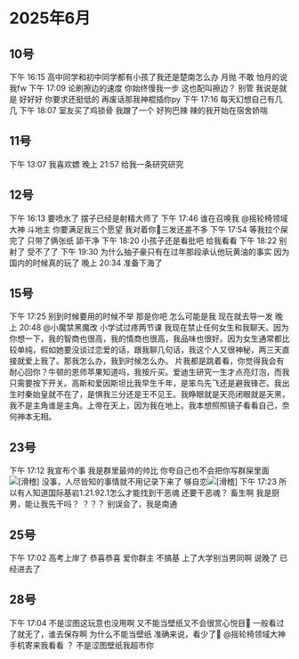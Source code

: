 # 2025年6月

<script setup lang="ts">
import { QTagColors } from 'fake-qq-ui';

</script>

## 10号

<q-window title="我的世界话题群">

<q-tip>下午 16:15</q-tip>
<q-text name="无奈的系统君" tag="LV59 白丝控" :tag-color="QTagColors.purple"
avatar="https://q2.qlogo.cn/headimg_dl?dst_uin=1592417016&spec=100">高中同学和初中同学都有小孩了我还是楚南怎么办
</q-text>
<q-text name="良樱" tag="LV100 花飞" :tag-color="QTagColors.blue"
avatar="https://q2.qlogo.cn/headimg_dl?dst_uin=488741813&spec=100">月抛</q-text>
<q-text name="无奈的系统君" tag="LV59 白丝控" :tag-color="QTagColors.purple"
avatar="https://q2.qlogo.cn/headimg_dl?dst_uin=1592417016&spec=100">不敢</q-text>
<q-text name="无奈的系统君" tag="LV59 白丝控" :tag-color="QTagColors.purple"
avatar="https://q2.qlogo.cn/headimg_dl?dst_uin=1592417016&spec=100">怕月的说我fw</q-text>
<q-tip>下午 17:09</q-tip>
<q-text name="风雪压我两三年，加在一起是五年" tag="LV100 神棍迅猛受" :tag-color="QTagColors.purple"
avatar="https://q2.qlogo.cn/headimg_dl?dst_uin=3306636756&spec=100">论刷擦边的速度</q-text>
<q-text name="风雪压我两三年，加在一起是五年" tag="LV100 神棍迅猛受" :tag-color="QTagColors.purple"
avatar="https://q2.qlogo.cn/headimg_dl?dst_uin=3306636756&spec=100">你始终慢我一步</q-text>
<q-text name="群摆子" tag="LV100 老变态男娘控" :tag-color="QTagColors.purple"
avatar="https://q2.qlogo.cn/headimg_dl?dst_uin=3030376163&spec=100">这也配叫擦边？</q-text>
<q-text name="风雪压我两三年，加在一起是五年" tag="LV100 神棍迅猛受" :tag-color="QTagColors.purple"
avatar="https://q2.qlogo.cn/headimg_dl?dst_uin=3306636756&spec=100">别管</q-text>
<q-text name="风雪压我两三年，加在一起是五年" tag="LV100 神棍迅猛受" :tag-color="QTagColors.purple"
avatar="https://q2.qlogo.cn/headimg_dl?dst_uin=3306636756&spec=100">我说是就是</q-text>
<q-text name="群摆子" tag="LV100 老变态男娘控" :tag-color="QTagColors.purple"
avatar="https://q2.qlogo.cn/headimg_dl?dst_uin=3030376163&spec=100">好好好</q-text>
<q-text name="群摆子" tag="LV100 老变态男娘控" :tag-color="QTagColors.purple"
avatar="https://q2.qlogo.cn/headimg_dl?dst_uin=3030376163&spec=100">你要求还挺低的</q-text>
<q-text name="风雪压我两三年，加在一起是五年" tag="LV100 神棍迅猛受" :tag-color="QTagColors.purple"
avatar="https://q2.qlogo.cn/headimg_dl?dst_uin=3306636756&spec=100">再废话那我神棍插你py</q-text>
<q-tip>下午 17:16</q-tip>
<q-text name="群摆子" tag="LV100 老变态男娘控" :tag-color="QTagColors.purple"
avatar="https://q2.qlogo.cn/headimg_dl?dst_uin=3030376163&spec=100">每天幻想自己有几几</q-text>
<q-tip>下午 18:07</q-tip>
<q-text name="学习不好被老师引导" tag="LV100 神棍迅猛受" :tag-color="QTagColors.purple"
avatar="https://q2.qlogo.cn/headimg_dl?dst_uin=3306636756&spec=100" >室友买了鸡锁骨</q-text>
<q-text name="学习不好被老师引导" tag="LV100 神棍迅猛受" :tag-color="QTagColors.purple"
avatar="https://q2.qlogo.cn/headimg_dl?dst_uin=3306636756&spec=100" >我蹭了一个</q-text>
<q-text name="学习不好被老师引导" tag="LV100 神棍迅猛受" :tag-color="QTagColors.purple"
avatar="https://q2.qlogo.cn/headimg_dl?dst_uin=3306636756&spec=100" >好狗巴辣</q-text>
<q-text name="学习不好被老师引导" tag="LV100 神棍迅猛受" :tag-color="QTagColors.purple"
avatar="https://q2.qlogo.cn/headimg_dl?dst_uin=3306636756&spec=100" >辣的我开始在宿舍娇喘</q-text>

</q-window>

## 11号

<q-window title="我的世界话题群">
    <q-tip>下午 13:07</q-tip>
    <q-text name="群摆子" tag="LV100 老变态男娘控" :tag-color="QTagColors.purple" avatar="https://q2.qlogo.cn/headimg_dl?dst_uin=3030376163&spec=100" >我喜欢嫖</q-text>
    <q-tip>晚上 21:57</q-tip>
    <q-image name="良樱" tag="LV100 花飞" :tag-color="QTagColors.blue"
    avatar="https://q2.qlogo.cn/headimg_dl?dst_uin=488741813&spec=100" src="/img/2025-6-12-1.jfif" ></q-image>
    <q-text name="正经人" tag="LV100 帅比大好人" :tag-color="QTagColors.orange"
    avatar="https://q2.qlogo.cn/headimg_dl?dst_uin=1767927045&spec=100" >给我一条研究研究</q-text>

</q-window>

## 12号

<q-window title="我的世界话题群">
    <q-tip>下午 16:13</q-tip>
    <q-text name="群摆子" tag="LV100 老变态男娘控" :tag-color="QTagColors.purple" avatar="https://q2.qlogo.cn/headimg_dl?dst_uin=3030376163&spec=100" >要喷水了</q-text>
    <q-text name="BAIDOUE" tag="LV100 抽象圣女(真" :tag-color="QTagColors.purple" avatar="https://q2.qlogo.cn/headimg_dl?dst_uin=2117563201&spec=100" >摆子已经是射精大师了</q-text>
    <q-tip>下午 17:46</q-tip>
    <q-text name="摇轮椅领域大神" tag="LV87 懒狗" :tag-color="QTagColors.purple" avatar="https://q2.qlogo.cn/headimg_dl?dst_uin=1847817026&spec=100" >谁在召唤我</q-text>
    <q-text name="勺子别回头我是碗" tag="LV100 群罪犯小南娘" :tag-color="QTagColors.purple" avatar="https://q2.qlogo.cn/headimg_dl?dst_uin=2860986565&spec=100" ><a at>@摇轮椅领域大神</a> 斗地主</q-text>
    <q-text name="摇轮椅领域大神" tag="LV87 懒狗" :tag-color="QTagColors.purple" avatar="https://q2.qlogo.cn/headimg_dl?dst_uin=1847817026&spec=100" >你要满足我三个愿望</q-text>
    <q-text name="勺子别回头我是碗" tag="LV100 群罪犯小南娘" :tag-color="QTagColors.purple" avatar="https://q2.qlogo.cn/headimg_dl?dst_uin=2860986565&spec=100" >我对着你🦌三发还差不多</q-text>
    <q-tip>下午 17:54</q-tip>
    <q-text name="BAIDOUE" tag="LV100 抽象圣女(真" :tag-color="QTagColors.purple" avatar="https://q2.qlogo.cn/headimg_dl?dst_uin=2117563201&spec=100" >等我拉个屎</q-text>
    <q-text name="BAIDOUE" tag="LV100 抽象圣女(真" :tag-color="QTagColors.purple" avatar="https://q2.qlogo.cn/headimg_dl?dst_uin=2117563201&spec=100" >完了</q-text>
    <q-text name="BAIDOUE" tag="LV100 抽象圣女(真" :tag-color="QTagColors.purple" avatar="https://q2.qlogo.cn/headimg_dl?dst_uin=2117563201&spec=100" >只带了俩张纸</q-text>
    <q-text name="在逃牛马不敢就业" tag="LV100 叛徒男娘控" :tag-color="QTagColors.purple" avatar="https://q2.qlogo.cn/headimg_dl?dst_uin=3136350697&spec=100">舔干净</q-text>
    <q-tip>下午 18:20</q-tip>
    <q-text name="良樱" tag="LV100 花飞" :tag-color="QTagColors.blue" avatar="https://q2.qlogo.cn/headimg_dl?dst_uin=488741813&spec=100">小孩子还是看批吧</q-text>
    <q-text name="群摆子" tag="LV100 老变态男娘控" :tag-color="QTagColors.purple" avatar="https://q2.qlogo.cn/headimg_dl?dst_uin=3030376163&spec=100" >给我看看</q-text>
    <q-tip>下午 18:22</q-tip>
    <q-text name="群摆子" tag="LV100 老变态男娘控" :tag-color="QTagColors.purple" avatar="https://q2.qlogo.cn/headimg_dl?dst_uin=3030376163&spec=100" >别射了</q-text>
    <q-text name="群摆子" tag="LV100 老变态男娘控" :tag-color="QTagColors.purple" avatar="https://q2.qlogo.cn/headimg_dl?dst_uin=3030376163&spec=100" >受不了了</q-text>
    <q-tip>下午 19:30</q-tip>
    <q-text name="冷小淋" tag="LV100 咸鱼小淋子酱" :tag-color="QTagColors.blue" avatar="https://q2.qlogo.cn/headimg_dl?dst_uin=3435411091&spec=100" >为什么抽子豪只有在过年那段承认他玩黄油的事实</q-text>
    <q-text name="正经人" tag="LV100 帅比大好人" :tag-color="QTagColors.orange" avatar="https://q2.qlogo.cn/headimg_dl?dst_uin=1767927045&spec=100" >因为国内的时候真的玩了</q-text>
    <q-tip>晚上 20:34</q-tip>
    <q-text name="群摆子" tag="LV100 老变态男娘控" :tag-color="QTagColors.purple" avatar="https://q2.qlogo.cn/headimg_dl?dst_uin=3030376163&spec=100" >准备下海了</q-text>

</q-window>

## 15号

<q-window title="我的世界话题群">
    <q-tip>下午 17:25</q-tip>
    <q-text name="群摆子" tag="LV100 老变态男娘控" :tag-color="QTagColors.purple" avatar="https://q2.qlogo.cn/headimg_dl?dst_uin=3030376163&spec=100" >别到时候要用的时候不举</q-text>
    <q-text name="正经人" tag="LV100 帅比大好人" :tag-color="QTagColors.orange" avatar="https://q2.qlogo.cn/headimg_dl?dst_uin=1767927045&spec=100" >那是你吧</q-text>
    <q-text name="群摆子" tag="LV100 老变态男娘控" :tag-color="QTagColors.purple" avatar="https://q2.qlogo.cn/headimg_dl?dst_uin=3030376163&spec=100" >怎么可能是我</q-text>
    <q-text name="群摆子" tag="LV100 老变态男娘控" :tag-color="QTagColors.purple" avatar="https://q2.qlogo.cn/headimg_dl?dst_uin=3030376163&spec=100" >现在就去导一发</q-text>
    <q-tip>晚上 20:48</q-tip>
    <q-reply target="小魔禁黑魔改" replyText="风油精摸皮包上" name="勺子别回头我是碗" tag="LV100 群罪犯小南娘" :tag-color="QTagColors.purple" avatar="https://q2.qlogo.cn/headimg_dl?dst_uin=2860986565&spec=100" ><a at>@小魔禁黑魔改</a> 小学试过疼两节课</q-reply>
    <q-text name="琳琳琳琳淋林子 " tag="LV100 咸鱼小淋子酱" :tag-color="QTagColors.blue" avatar="https://q2.qlogo.cn/headimg_dl?dst_uin=3435411091&spec=100" >我现在禁止任何女生和我聊天。因为你想一下，我的智商也很高，我的情商也很高，我品味也很好。因为女生通常都比较单纯，假如她要没谈过恋爱的话，跟我聊几句话，我这个人又很神秘，两三天直接就爱上我了。那我怎么办，我到时候怎么办。</q-text>
    <q-text name="良樱" tag="LV100 花飞" :tag-color="QTagColors.blue" avatar="https://q2.qlogo.cn/headimg_dl?dst_uin=488741813&spec=100">片我都是跳着看，你觉得我会有耐心回你？牛顿的恩师苹果知道吗，我按斤买。爱迪生研究一生才点亮灯泡，而我只需要按下开关。高斯和爱因斯坦比我早生千年，是笨鸟先飞还是避我锋芒。我出生时秦始皇就不在了，是惧我三分还是王不见王。我睁眼就是天亮闭眼就是天黑，我不是主角谁是主角。上帝在天上，因为我在地上。我本想照照镜子看看自己，奈何神本无相。</q-text>
</q-window>

## 23号

<q-window title="Minecraft资源群">
    <q-tip>下午 17:12</q-tip>
    <q-text name="楚子航" tag="LV13 骷髅" :tag-color="QTagColors.grey" avatar="https://q2.qlogo.cn/headimg_dl?dst_uin=1918027462&spec=100">我宣布个事</q-text>
    <q-text name="楚子航" tag="LV13 骷髅" :tag-color="QTagColors.grey" avatar="https://q2.qlogo.cn/headimg_dl?dst_uin=1918027462&spec=100">我是群里最帅的帅比</q-text>
    <q-text name="没钱也没女装又丑的穷猫QAQ" tag="LV100 一只活的萌新" :tag-color="QTagColors.orange" avatar="https://q2.qlogo.cn/headimg_dl?dst_uin=1767927045&spec=100">你夸自己也不会把你写群屎里面<img alt="[滑稽]" class="face" src="/img/face/滑稽.png"></q-text>
    <q-text name="楚子航" tag="LV13 骷髅" :tag-color="QTagColors.grey" avatar="https://q2.qlogo.cn/headimg_dl?dst_uin=1918027462&spec=100">没事，人尽皆知的事情就不用记录下来了</q-text>
    <q-text name="没钱也没女装又丑的穷猫QAQ" tag="LV100 一只活的萌新" :tag-color="QTagColors.orange" avatar="https://q2.qlogo.cn/headimg_dl?dst_uin=1767927045&spec=100">够自恋<img alt="[滑稽]" class="face" src="/img/face/滑稽.png"></q-text>
    <q-image name="楚子航" tag="LV13 骷髅" :tag-color="QTagColors.grey" avatar="https://q2.qlogo.cn/headimg_dl?dst_uin=1918027462&spec=100" src="/img/2025-6-23-1.jfif"></q-image>
    <q-tip>下午 17:23</q-tip>
    <q-text name="欸雫" tag="LV3 僵尸" :tag-color="QTagColors.grey" avatar="https://q2.qlogo.cn/headimg_dl?dst_uin=1428480693&spec=100">所以有人知道国际基岩1.21.92.1怎么才能找到干恶魂</q-text>
    <q-text name="晚秋" tag="LV70 凋零" :tag-color="QTagColors.grey" avatar="https://q2.qlogo.cn/headimg_dl?dst_uin=3136350697&spec=100">还要干恶魂？</q-text>
    <q-text name="晚秋" tag="LV70 凋零" :tag-color="QTagColors.grey" avatar="https://q2.qlogo.cn/headimg_dl?dst_uin=3136350697&spec=100">畜生啊</q-text>
    <q-text name="楚子航" tag="LV13 骷髅" :tag-color="QTagColors.grey" avatar="https://q2.qlogo.cn/headimg_dl?dst_uin=1918027462&spec=100">我是厨男，能让我先干吗？</q-text>
    <q-text name="没钱也没女装又丑的穷猫QAQ" tag="LV100 一只活的萌新" :tag-color="QTagColors.orange" avatar="https://q2.qlogo.cn/headimg_dl?dst_uin=1767927045&spec=100">？？？</q-text>
    <q-text name="楚子航" tag="LV13 骷髅" :tag-color="QTagColors.grey" avatar="https://q2.qlogo.cn/headimg_dl?dst_uin=1918027462&spec=100">别误会了，我是南通</q-text>

</q-window>

## 25号

<q-window title="Minecraft资源群">
    <q-tip>下午 17:02</q-tip>
    <q-text name="🌸🌸" tag="LV100 林有德" :tag-color="QTagColors.purple" avatar="https://q2.qlogo.cn/headimg_dl?dst_uin=3112599343&spec=100" >高考上岸了</q-text>
    <q-text name="没钱也没女装又丑的穷猫QAQ" tag="LV100 一只活的萌新" :tag-color="QTagColors.orange" avatar="https://q2.qlogo.cn/headimg_dl?dst_uin=1767927045&spec=100">恭喜恭喜</q-text>
    <q-text name="🌸🌸" tag="LV100 林有德" :tag-color="QTagColors.purple" avatar="https://q2.qlogo.cn/headimg_dl?dst_uin=3112599343&spec=100" >爱你群主</q-text>
    <q-image name="🌸🌸" tag="LV100 林有德" :tag-color="QTagColors.purple" avatar="https://q2.qlogo.cn/headimg_dl?dst_uin=3112599343&spec=100" src="/img/2025-6-25-1.gif" ></q-image>
    <q-text name="没钱也没女装又丑的穷猫QAQ" tag="LV100 一只活的萌新" :tag-color="QTagColors.orange" avatar="https://q2.qlogo.cn/headimg_dl?dst_uin=1767927045&spec=100">不搞基</q-text>
    <q-text name="没钱也没女装又丑的穷猫QAQ" tag="LV100 一只活的萌新" :tag-color="QTagColors.orange" avatar="https://q2.qlogo.cn/headimg_dl?dst_uin=1767927045&spec=100">上了大学别当男同啊</q-text>
    <q-text name="🌸🌸" tag="LV100 林有德" :tag-color="QTagColors.purple" avatar="https://q2.qlogo.cn/headimg_dl?dst_uin=3112599343&spec=100" >说晚了</q-text>
    <q-text name="🌸🌸" tag="LV100 林有德" :tag-color="QTagColors.purple" avatar="https://q2.qlogo.cn/headimg_dl?dst_uin=3112599343&spec=100" >已经进去了</q-text>
    <q-image name="🌸🌸" tag="LV100 林有德" :tag-color="QTagColors.purple" avatar="https://q2.qlogo.cn/headimg_dl?dst_uin=3112599343&spec=100" src="/img/2025-6-25-2.gif" ></q-image>

</q-window>

## 28号

<q-window title="我的世界话题群">
    <q-tip>下午 17:04</q-tip>
    <q-text name="An egg吃了把鸡蛋" tag="LV42 egg lsp" :tag-color="QTagColors.purple" avatar="https://q2.qlogo.cn/headimg_dl?dst_uin=941486856&spec=100" >不是涩图这玩意也没用啊</q-text>
    <q-text name="An egg吃了把鸡蛋" tag="LV42 egg lsp" :tag-color="QTagColors.purple" avatar="https://q2.qlogo.cn/headimg_dl?dst_uin=941486856&spec=100" >又不能当壁纸又不会很赏心悦目👦</q-text>
    <q-text name="An egg吃了把鸡蛋" tag="LV42 egg lsp" :tag-color="QTagColors.purple" avatar="https://q2.qlogo.cn/headimg_dl?dst_uin=941486856&spec=100" >一般看过了就无了，谁去保存啊</q-text>
    <q-reply target="An egg吃了把鸡蛋" replyText="又不能当壁纸又不会很赏心悦目👦" name="摇轮椅领域大神" tag="LV91 懒狗" :tag-color="QTagColors.purple" avatar="https://q2.qlogo.cn/headimg_dl?dst_uin=1847817026&spec=100" >为什么不能当壁纸</q-reply>
    <q-text name="An egg吃了把鸡蛋" tag="LV42 egg lsp" :tag-color="QTagColors.purple" avatar="https://q2.qlogo.cn/headimg_dl?dst_uin=941486856&spec=100" >准确来说，看少了👦</q-text>
    <q-reply target="摇轮椅领域大神" replyText="为什么不能当壁纸" name="An egg吃了把鸡蛋" tag="LV42 egg lsp" :tag-color="QTagColors.purple" avatar="https://q2.qlogo.cn/headimg_dl?dst_uin=941486856&spec=100" ><a at>@摇轮椅领域大神</a> 手机寄来我看看</q-reply>
    <q-text  name="摇轮椅领域大神" tag="LV91 懒狗" :tag-color="QTagColors.purple" avatar="https://q2.qlogo.cn/headimg_dl?dst_uin=1847817026&spec=100" >？</q-text>
    <q-text name="An egg吃了把鸡蛋" tag="LV42 egg lsp" :tag-color="QTagColors.purple" avatar="https://q2.qlogo.cn/headimg_dl?dst_uin=941486856&spec=100" >不是涩图壁纸我超市你</q-text>

</q-window>
